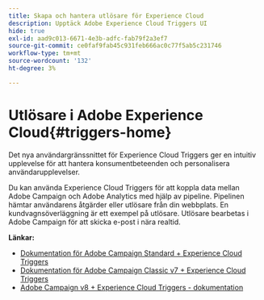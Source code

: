 ```yaml
---
title: Skapa och hantera utlösare för Experience Cloud
description: Upptäck Adobe Experience Cloud Triggers UI
hide: true
exl-id: aad9c013-6671-4e3b-adfc-fab79f2a3ef7
source-git-commit: ce0faf9fab45c931feb666ac0c77f5ab5c231746
workflow-type: tm+mt
source-wordcount: '132'
ht-degree: 3%

---
```


# Utlösare i Adobe Experience Cloud{#triggers-home}

Det nya användargränssnittet för Experience Cloud Triggers ger en intuitiv upplevelse för att hantera konsumentbeteenden och personalisera användarupplevelser.

Du kan använda Experience Cloud Triggers för att koppla data mellan Adobe Campaign och Adobe Analytics med hjälp av pipeline. Pipelinen hämtar användarens åtgärder eller utlösare från din webbplats. En kundvagnsöverläggning är ett exempel på utlösare. Utlösare bearbetas i Adobe Campaign för att skicka e-post i nära realtid.


**Länkar:**

* [Dokumentation för Adobe Campaign Standard + Experience Cloud Triggers](https://experienceleague.adobe.com/docs/campaign-standard/using/integrating-with-adobe-cloud/working-with-campaign-and-triggers/about-adobe-experience-cloud-triggers.html)
* [Dokumentation för Adobe Campaign Classic v7 + Experience Cloud Triggers](https://experienceleague.adobe.com/docs/campaign-classic/using/integrating-with-adobe-experience-cloud/experience-triggers/about-triggers.html)
* [Adobe Campaign v8 + Experience Cloud Triggers - dokumentation](https://experienceleague.adobe.com/docs/campaign/campaign-v8/connect/ac-triggers.html)
